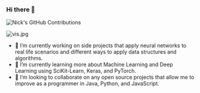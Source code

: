 ### Hi there 👋

![Nick's GitHub Contributions](https://github-readme-stats.vercel.app/api?username=Nirvair-Sangha&show_icons=true&hide_border=true&count_private=true&hide=stars)

![vis.jpg](https://visitor-badge.glitch.me/badge?page_id=Nirvair-Sangha)

- 🔭 I’m currently working on side projects that apply neural networks to real life scenarios and different ways to apply data structures and algorithms.
- 🌱 I’m currently learning more about Machine Learning and Deep Learning using SciKit-Learn, Keras, and PyTorch.
- 👯 I’m looking to collaborate on any open source projects that allow me to improve as a programmer in Java, Python, and JavaScript.
<!--
**Nirvair-Sangha/Nirvair-Sangha** is a ✨ _special_ ✨ repository because its `README.md` (this file) appears on your GitHub profile.

Here are some ideas to get you started:


- 🤔 I’m looking for help with ...
- 💬 Ask me about ...
- 📫 How to reach me: ...
- ⚡ Fun fact: ...
-->
